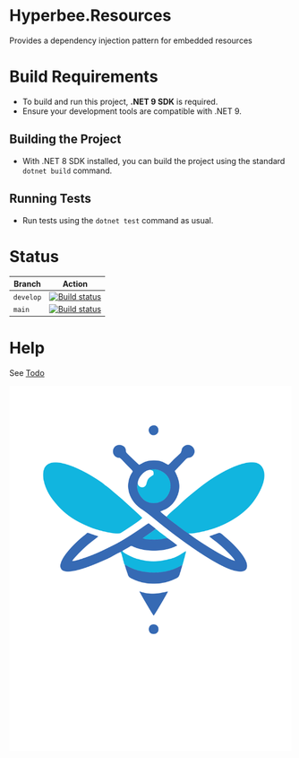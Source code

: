 # Hyperbee.Resources

Provides a dependency injection pattern for embedded resources


# Build Requirements

* To build and run this project, **.NET 9 SDK** is required.
* Ensure your development tools are compatible with .NET 9.

## Building the Project

* With .NET 8 SDK installed, you can build the project using the standard `dotnet build` command.

## Running Tests

* Run tests using the `dotnet test` command as usual.

# Status

| Branch     | Action                                                                                                                                                                                                                      |
|------------|-----------------------------------------------------------------------------------------------------------------------------------------------------------------------------------------------------------------------------|
| `develop`  | [![Build status](https://github.com/Stillpoint-Software/Hyperbee.Resources/actions/workflows/publish.yml/badge.svg?branch=develop)](https://github.com/Stillpoint-Software/Hyperbee.Resources/actions/workflows/publish.yml)  |
| `main`     | [![Build status](https://github.com/Stillpoint-Software/Hyperbee.Resources/actions/workflows/publish.yml/badge.svg)](https://github.com/Stillpoint-Software/Hyperbee.Resources/actions/workflows/publish.yml)                 |


# Help

See [Todo](https://github.com/Stillpoint-Software/Hyperbee.Resources/blob/main/docs/todo.md)


[![Hyperbee.Resources](https://github.com/Stillpoint-Software/Hyperbee.Resources/blob/main/assets/hyperbee.svg?raw=true)](https://github.com/Stillpoint-Software/Hyperbee.Resources)